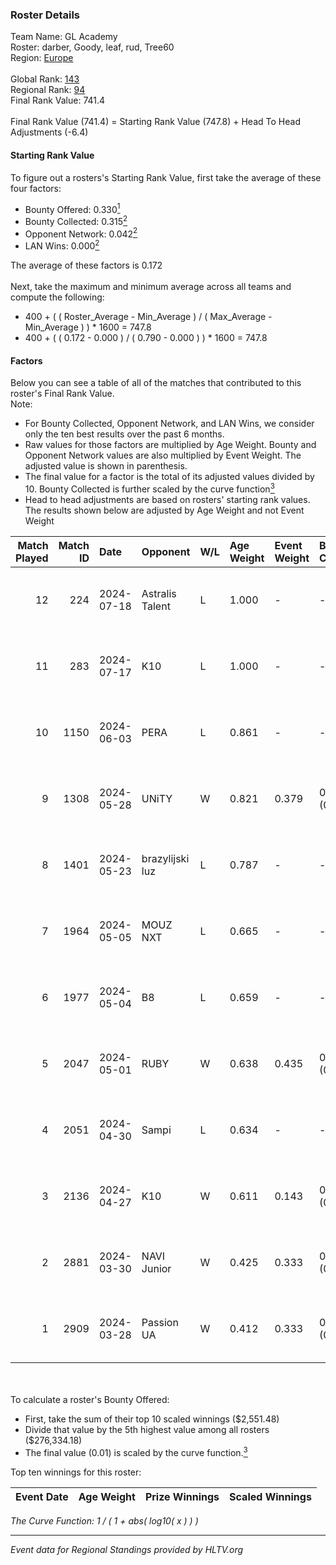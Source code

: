 ### Roster Details<br />
Team Name: GL Academy<br />
Roster: darber, Goody, leaf, rud, Tree60<br />
Region: [Europe]( ../standings_europe.md)<br />
<br />
Global Rank: [143](../standings_global.md)<br />
Regional Rank: [94]( ../standings_europe.md)<br />
Final Rank Value:  741.4<br />
<br />
Final Rank Value (741.4) = Starting Rank Value (747.8) + Head To Head Adjustments (-6.4)<br />

#### Starting Rank Value<br />
To figure out a rosters's Starting Rank Value, first take the average of these four factors:<br />
- Bounty Offered: 0.330[<sup>1</sup>](#table2)
- Bounty Collected: 0.315[<sup>2</sup>](#table1)
- Opponent Network: 0.042[<sup>2</sup>](#table1)
- LAN Wins: 0.000[<sup>2</sup>](#table1)

The average of these factors is 0.172<br />
<br />
Next, take the maximum and minimum average across all teams and compute the following:<br />
- 400 + ( ( Roster_Average - Min_Average ) / ( Max_Average - Min_Average ) ) * 1600 = 747.8
- 400 + ( ( 0.172 - 0.000 ) / ( 0.790 - 0.000 ) ) * 1600 = 747.8


#### Factors<br />
Below you can see a table of all of the matches that contributed to this roster's Final Rank Value.<br />
Note:<br />

- For Bounty Collected, Opponent Network, and LAN Wins, we consider only the ten best results over the past 6 months.
- Raw values for those factors are multiplied by Age Weight. Bounty and Opponent Network values are also multiplied by Event Weight. The adjusted value is shown in parenthesis.
- The final value for a factor is the total of its adjusted values divided by 10. Bounty Collected is further scaled by the curve function[<sup>3</sup>](#curveFunction)
- Head to head adjustments are based on rosters' starting rank values. The results shown below are adjusted by Age Weight and not Event Weight
<span id="table1"></span><br />


| Match Played | Match ID | Date       | Opponent        | W/L | Age Weight | Event Weight | Bounty Collected | Opponent Network | LAN Wins  | H2H Adj. | Roster                           |
| -: | -: | :- | :- | :- | :- | :- | :- | :- | :- | -: | :- |
|           12 |      224 | 2024-07-18 | Astralis Talent | L   | 1.000      | -            | -                | -                | -         |   -16.68 | darber, Goody, leaf, rud, Tree60 |
|           11 |      283 | 2024-07-17 | K10             | L   | 1.000      | -            | -                | -                | -         |   -18.02 | darber, Goody, leaf, rud, Tree60 |
|           10 |     1150 | 2024-06-03 | PERA            | L   | 0.861      | -            | -                | -                | -         |    -7.16 | darber, Goody, leaf, rud, Tree60 |
|            9 |     1308 | 2024-05-28 | UNiTY           | W   | 0.821      | 0.379        | 0.032 (0.010)    | 0.342 (0.106)    | 0 (0.000) |    19.11 | darber, Goody, leaf, rud, Tree60 |
|            8 |     1401 | 2024-05-23 | brazylijski luz | L   | 0.787      | -            | -                | -                | -         |    -9.48 | darber, Goody, leaf, rud, Tree60 |
|            7 |     1964 | 2024-05-05 | MOUZ NXT        | L   | 0.665      | -            | -                | -                | -         |    -4.01 | darber, Goody, leaf, rud, shadiy |
|            6 |     1977 | 2024-05-04 | B8              | L   | 0.659      | -            | -                | -                | -         |    -3.80 | darber, Goody, leaf, rud, shadiy |
|            5 |     2047 | 2024-05-01 | RUBY            | W   | 0.638      | 0.435        | 0.122 (0.034)    | 0.575 (0.160)    | 0 (0.000) |    14.72 | darber, Goody, leaf, rud, shadiy |
|            4 |     2051 | 2024-04-30 | Sampi           | L   | 0.634      | -            | -                | -                | -         |    -5.60 | darber, Goody, leaf, rud, sSen   |
|            3 |     2136 | 2024-04-27 | K10             | W   | 0.611      | 0.143        | 0.010 (0.001)    | 0.147 (0.013)    | 0 (0.000) |     7.69 | darber, Goody, leaf, rud, sSen   |
|            2 |     2881 | 2024-03-30 | NAVI Junior     | W   | 0.425      | 0.333        | 0.005 (0.001)    | 0.042 (0.006)    | 0 (0.000) |     5.83 | darber, Goody, leaf, nestee, rud |
|            1 |     2909 | 2024-03-28 | Passion UA      | W   | 0.412      | 0.333        | 0.163 (0.022)    | 1.000 (0.137)    | 0 (0.000) |    10.99 | darber, Goody, leaf, nestee, rud |

<br />
<span id="table2"></span><br />
To calculate a roster's Bounty Offered:<br />

- First, take the sum of their top 10 scaled winnings ($2,551.48)
- Divide that value by the 5th highest value among all rosters ($276,334.18)
- The final value (0.01) is scaled by the curve function.[<sup>3</sup>](#curveFunction)

Top ten winnings for this roster:<br />

| Event Date | Age Weight | Prize Winnings | Scaled Winnings |
| :- | -: | :- | :- |


<span id="curveFunction"></span>_The Curve Function: 1 / ( 1 + abs( log10( x ) ) )_<br />

---
_Event data for Regional Standings provided by HLTV.org_<br />

